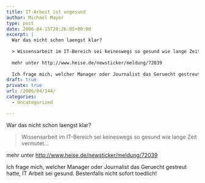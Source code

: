 ```yaml
---
title: IT-Arbeit ist ungesund
author: Michael Mayer
type: post
date: 2006-04-15T20:26:05+00:00
excerpt: |
  War das nicht schon laengst klar?
  
  > Wissensarbeit im IT-Bereich sei keineswegs so gesund wie lange Zeit vermutet...
  
  mehr unter http://www.heise.de/newsticker/meldung/72039
  
  Ich frage mich, welcher Manager oder Journalist das Geruecht gestreut hatte, IT Arbeit sei gesund. Bestenfalls nicht sofort toedlich!
draft: true
private: true
url: /2006/04/144/
categories:
  - Uncategorized

---
```

War das nicht schon laengst klar?

> Wissensarbeit im IT-Bereich sei keineswegs so gesund wie lange Zeit vermutet&#8230;

mehr unter <http://www.heise.de/newsticker/meldung/72039>

Ich frage mich, welcher Manager oder Journalist das Geruecht gestreut hatte, IT Arbeit sei gesund. Bestenfalls nicht sofort toedlich!